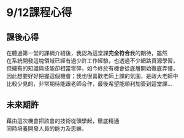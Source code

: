 # 9/12課程心得

## 課後心得
在聽過第一堂的課綱介紹後，我認為這堂課**完全符合**我的期待，雖然    
在系統開發這塊領域已經有過少許工作經驗，也透過不少網路資源學習，   
但擁有的知識與技能卻相當零碎，如今終於有機會從底層開始徹底弄懂，    
因此想要好好把握這個機會；我也很喜歡老師上課的氛圍，是政大老師中     
比較少見的，非常期待能跟老師合作，最後希望能順利加簽到這堂課...



## 未來期許
藉由這次機會把該會的技術從頭學起，徹底精通   
同時培養開發人員的能力及思維。   